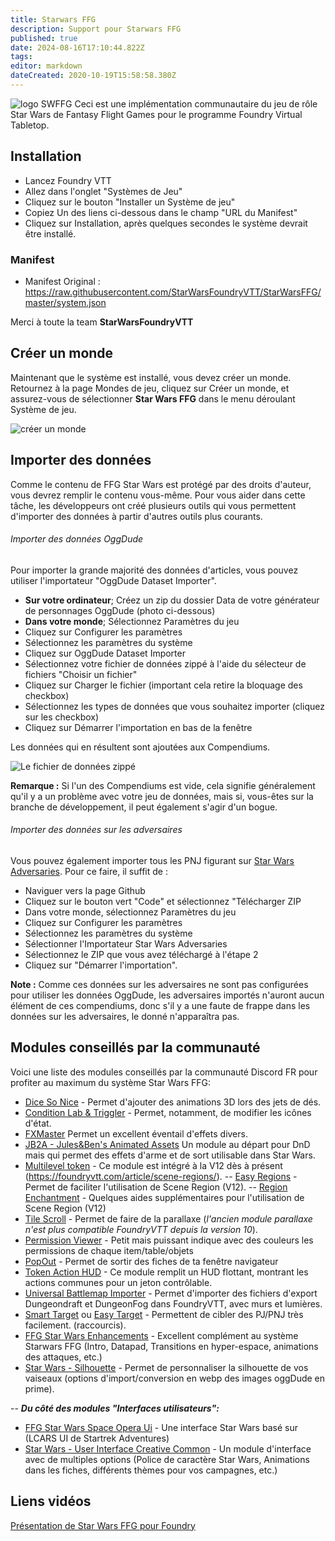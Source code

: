 ```yaml
---
title: Starwars FFG
description: Support pour Starwars FFG
published: true
date: 2024-08-16T17:10:44.822Z
tags: 
editor: markdown
dateCreated: 2020-10-19T15:58:58.380Z
---
```


![logo SWFFG](https://gamersplane.com/images/logos/starwarsffg.png) 
Ceci est une implémentation communautaire du jeu de rôle Star Wars de Fantasy Flight Games pour le programme Foundry Virtual Tabletop.

## Installation

 -   Lancez Foundry VTT
 -   Allez dans l'onglet "Systèmes de Jeu"
 -   Cliquez sur le bouton "Installer un Système de jeu"
 -   Copiez Un des liens ci-dessous dans le champ "URL du Manifest"
 -   Cliquez sur Installation, après quelques secondes le système devrait être installé.

### Manifest

* Manifest Original : 
https://raw.githubusercontent.com/StarWarsFoundryVTT/StarWarsFFG/master/system.json

Merci à toute la team **StarWarsFoundryVTT**

## Créer un monde

Maintenant que le système est installé, vous devez créer un monde.
Retournez à la page Mondes de jeu, cliquez sur Créer un monde, et assurez-vous de sélectionner **Star Wars FFG** dans le menu déroulant Système de jeu.

![créer un monde](https://camo.githubusercontent.com/b57d56ea3c99e9f5238e5c301313e3dbfa65905690ef1cb4c9148670232984b9/68747470733a2f2f692e696d6775722e636f6d2f63566561506f732e706e67)

## Importer des données

Comme le contenu de FFG Star Wars est protégé par des droits d'auteur, vous devrez remplir le contenu vous-même. Pour vous aider dans cette tâche, les développeurs ont créé plusieurs outils qui vous permettent d'importer des données à partir d'autres outils plus courants.

###### Importer des données OggDude

Pour importer la grande majorité des données d'articles, vous pouvez utiliser l'importateur "OggDude Dataset Importer".

- **Sur votre ordinateur**; Créez un zip du dossier Data de votre générateur de personnages OggDude (photo ci-dessous)
- **Dans votre monde**; Sélectionnez Paramètres du jeu
- Cliquez sur Configurer les paramètres
- Sélectionnez les paramètres du système
- Cliquez sur OggDude Dataset Importer
- Sélectionnez votre fichier de données zippé à l'aide du sélecteur de fichiers "Choisir un fichier"
- Cliquez sur Charger le fichier (important cela retire la bloquage des checkbox)
- Sélectionnez les types de données que vous souhaitez importer (cliquez sur les checkbox)
- Cliquez sur Démarrer l'importation en bas de la fenêtre

Les données qui en résultent sont ajoutées aux Compendiums.

![Le fichier de données zippé](https://camo.githubusercontent.com/92de8c3650a611d5848347b43ea6e7322f045ad1e49c5147a33b39b8039d3896/68747470733a2f2f692e696d6775722e636f6d2f726651504a73732e706e67)

**Remarque :** Si l'un des Compendiums est vide, cela signifie généralement qu'il y a un problème avec votre jeu de données, mais si, vous-êtes sur la branche de développement, il peut également s'agir d'un bogue.

###### Importer des données sur les adversaires

Vous pouvez également importer tous les PNJ figurant sur [Star Wars Adversaries](http://swa.stoogoff.com).
Pour ce faire, il suffit de :

- Naviguer vers la page Github
- Cliquez sur le bouton vert "Code" et sélectionnez "Télécharger ZIP
- Dans votre monde, sélectionnez Paramètres du jeu
- Cliquez sur Configurer les paramètres
- Sélectionnez les paramètres du système
- Sélectionner l'Importateur Star Wars Adversaries
- Sélectionnez le ZIP que vous avez téléchargé à l'étape 2
- Cliquez sur "Démarrer l'importation".

**Note :**
Comme ces données sur les adversaires ne sont pas configurées pour utiliser les données OggDude, les adversaires importés n'auront aucun élément de ces compendiums, donc s'il y a une faute de frappe dans les données sur les adversaires, le donné n'apparaîtra pas.

## Modules conseillés par la communauté

Voici une liste des modules conseillés par la communauté Discord FR pour profiter au maximum du système Star Wars FFG:
- [Dice So Nice](https://foundryvtt.com/packages/dice-so-nice/) - Permet d'ajouter des animations 3D lors des jets de dés.
- [Condition Lab & Triggler](https://foundryvtt.com/packages/condition-lab-triggler) - Permet, notamment, de modifier les icônes d'état.
- [FXMaster](https://foundryvtt.com/packages/fxmaster/) Permet un excellent éventail d'effets divers.
- [JB2A - Jules&Ben's Animated Assets](https://foundryvtt.com/packages/JB2A_DnD5e/) Un module au départ pour DnD mais qui permet des effets d'arme et de sort utilisable dans Star Wars.
- [Multilevel token](https://foundryvtt.com/packages/multilevel-tokens/) - Ce module est intégré à la V12 dès à présent (https://foundryvtt.com/article/scene-regions/).
-- [Easy Regions](https://foundryvtt.com/article/scene-regions/) - Permet de faciliter l'utilisation de Scene Region (V12).
-- [Region Enchantment](https://foundryvtt.com/packages/regionenchantment) - Quelques aides supplémentaires pour l'utilisation de Scene Region (V12)
- [Tile Scroll](https://foundryvtt.com/packages/tile-scroll/) - Permet de faire de la parallaxe (*l'ancien module parallaxe n'est plus compatible FoundryVTT depuis la version 10*).
- [Permission Viewer](https://foundryvtt.com/packages/permission_viewer/) - Petit mais puissant indique avec des couleurs les permissions de chaque item/table/objets
- [PopOut](https://foundryvtt.com/packages/popout/) - Permet de sortir des fiches de ta fenêtre navigateur
- [Token Action HUD](https://foundryvtt.com/packages/token-action-hud/) - Ce module remplit un HUD flottant, montrant les actions communes pour un jeton contrôlable.
- [Universal Battlemap Importer](https://foundryvtt.com/packages/dd-import/) - Permet d'importer des fichiers d'export Dungeondraft et DungeonFog dans FoundryVTT, avec murs et lumières.
- [Smart Target](https://foundryvtt.com/packages/smarttarget/) ou [Easy Target](https://foundryvtt.com/packages/easy-target) - Permettent de cibler des PJ/PNJ très facilement. (raccourcis).
- [FFG Star Wars Enhancements](https://foundryvtt.com/packages/ffg-star-wars-enhancements/) - Excellent complément au système Starwars FFG (Intro, Datapad, Transitions en hyper-espace, animations des attaques, etc.)
- [Star Wars - Silhouette](https://foundryvtt.com/packages/starwars-silhouette) - Permet de personnaliser la silhouette de vos vaiseaux (options d'import/conversion en webp des images oggDude en prime).

-- ***Du côté des modules  "Interfaces utilisateurs":***
- [FFG Star Wars Space Opera Ui](https://foundryvtt.com/packages/space-op-ui/) - Une interface Star Wars basé sur (LCARS UI de Startrek Adventures)
- [Star Wars - User Interface Creative Common](https://foundryvtt.com/packages/swffgUI-cc/) - Un module d'interface avec de multiples options (Police de caractère Star Wars, Animations dans les fiches, différents thèmes pour vos campagnes, etc.)

## Liens vidéos
[Présentation de Star Wars FFG pour Foundry](https://www.youtube.com/watch?v=zVMW8oq8O7c)

